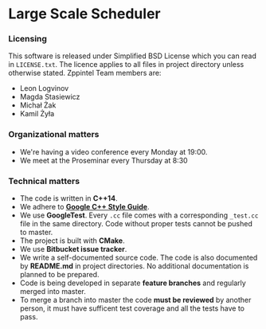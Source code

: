 # Large Scale Scheduler

### Licensing
This software is released under Simplified BSD License which you can read
in `LICENSE.txt`. The licence applies to all files in project directory
unless otherwise stated. Zppintel Team members are:

* Leon Logvinov
* Magda Stasiewicz
* Michał Żak
* Kamil Żyła

### Organizational matters
* We're having a video conference every Monday at 19:00.
* We meet at the Proseminar every Thursday at 8:30

### Technical matters
* The code is written in __C++14__.
* We adhere to [__Google C++ Style Guide__](https://google-styleguide.googlecode.com/svn/trunk/cppguide.html).
* We use __GoogleTest__.
  Every `.cc` file comes with a corresponding `_test.cc` file
  in the same directory.
  Code without proper tests cannot be pushed to master.
* The project is built with __CMake__.
* We use __Bitbucket issue tracker__.
* We write a self-documented source code. The code is also documented
  by __README.md__ in project directories. No additional documentation
  is planned to be prepared.
* Code is being developed in separate __feature branches__ and regularly merged
  into master.
* To merge a branch into master the code __must be reviewed__ by another person,
  it must have sufficent test coverage and all the tests have to pass.